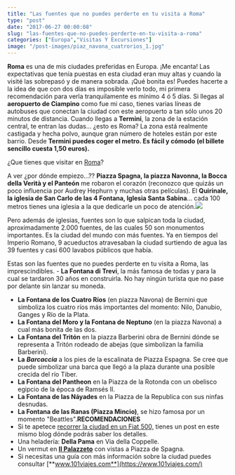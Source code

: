 ```yaml
---
title: "Las fuentes que no puedes perderte en tu visita a Roma"
type: "post"
date: "2017-06-27 00:00:08"
slug: "las-fuentes-que-no-puedes-perderte-en-tu-visita-a-roma"
categories: ["Europa","Visitas Y Excursiones"]
image: "/post-images/piaz_navona_cuatrorios_1.jpg"
---
```


**Roma** es una de mis ciudades preferidas en Europa. ¡Me encanta! Las expectativas que tenía puestas en esta ciudad eran muy altas y cuando la visité las sobrepasó y de manera sobrada. ¡Qué bonita es! Puedes hacerte a la idea de que con dos días es imposible verlo todo, mi primera recomendación para verla tranquilamente es mínimo 4 ó 5 días. Si llegas al **aeropuerto de Ciampino** como fue mi caso, tienes varias líneas de autobuses que conectan la ciudad con este aeropuerto a tan sólo unos 20 minutos de distancia. Cuando llegas a **Termini**, la zona de la estación central, te entran las dudas... ¿esto es Roma? La zona está realmente castigada y hecha polvo, aunque gran número de hoteles están por este barrio. Desde **Termini puedes coger el metro. Es fácil y cómodo (el billete sencillo cuesta 1,50 euros).**  
  
¿Que tienes que visitar en [Roma](https://www.101viajes.com/roma/guia-turismo-viaje-roma)?  
  
A ver ¿por dónde empiezo...?? **Piazza Spagna, la piazza Navonna, la Bocca della Verità y el Panteón** me robaron el corazón (reconozco que quizás un poco influencia por Audrey Hephurn y muchas otras películas). El **Quirinale, la iglesia de San Carlo de las 4 Fontana, Iglesia Santa Sabina**... cada 100 metros tienes una iglesia a la que dedicarle un poco de atención.![](/post-images/piaz_navona_cuatrorios_1.jpg)  
  
Pero además de iglesias, fuentes son lo que salpican toda la ciudad, aproximadamente 2.000 fuentes, de las cuales 50 son monumentos importantes. Es la ciudad del mundo con más fuentes. Ya en tiempos del Imperio Romano, 9 acueductos atravesaban la ciudad surtiendo de agua las 39 fuentes y casi 600 lavabos públicos que había.  
  
Estas son las fuentes que no puedes perderte en tu visita a Roma, las imprescindibles. - **La Fontana di Trevi**, la más famosa de todas y para la cual se tardaron 30 años en construirla. No hay ningún turista que no pase por delante sin lanzar su moneda.
- **La Fontana de los Cuatro Ríos** (en piazza Navona) de Bernini que simboliza los cuatro ríos más importantes del momento: Nilo, Danubio, Ganges y Río de la Plata.
- **La Fontana del Moro y la Fontana de Neptuno** (en la piazza Navona) a cual más bonita de las dos.
- **La Fontana del Tritón** en la piazza Barberini obra de Bernini dónde se representa a Tritón rodeado de abejas (que simbolizan la familia Barberini).
- **La** ***Barcaccia*** a los pies de la escalinata de Piazza Espagna. Se cree que puede simbolizar una barca que llegó a la plaza durante una posible crecida del río Tiber.
- **La Fontana del Pantheon** en la Piazza de la Rotonda con un obelisco egipcio de la época de Ramsés II.
- **La Fontana de las Náyades** en la Piazza de la Republica con sus ninfas desnudas.
- **La Fontana de las Ranas (Piazza Mincio)**, se hizo famosa por un momento "Beattles".**RECOMENDACIONES**
- Si te apetece [recorrer la ciudad en un Fiat 500,](http://www.missviajes.com/visita-roma-fiat500-clasico-2341341/) tienes un post en este mismo blog dónde podrás saber los detalles.
- Una heladería: **Della Pama** en Via della Coppelle.
- Un vermut en **[Il Palazzeto](http://www.ilpalazzettoroma.com/)** con vistas a Piazza de Spagna.
- Si necesitas una guía con más información sobre la ciudad puedes consultar [**www.101viajes.com**](https://www.101viajes.com/)